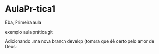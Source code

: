 # AulaPr-tica1
Eba, Primeira aula

exemplo aula prática git

Adicionando uma nova branch develop (tomara que dê certo pelo amor de Deus)